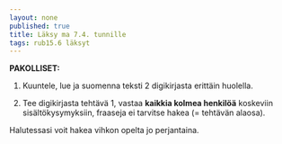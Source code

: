 ```yaml
---
layout: none
published: true
title: Läksy ma 7.4. tunnille
tags: rub15.6 läksyt
---
```

**PAKOLLISET:**

1. Kuuntele, lue ja suomenna teksti 2 digikirjasta erittäin huolella.

2. Tee digikirjasta tehtävä 1, vastaa **kaikkia kolmea henkilöä** koskeviin sisältökysymyksiin, fraaseja ei tarvitse hakea (= tehtävän alaosa).

Halutessasi voit hakea vihkon opelta jo perjantaina.
